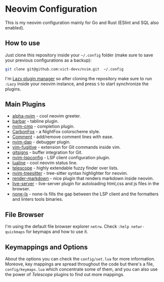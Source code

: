 # Neovim Configuration
This is my neovim configuration mainly for Go and Rust (ESlint and SQL also enabled).

## How to use
Just clone this repository inside your `~/.config` folder (make sure to save your previous configurations as a backup):

```sh
git clone git@github.com:vict-devv/nvim.git  ~/.config
```

I'm [Lazy plugin manager](https://github.com/folke/lazy.nvim) so after cloning the repository make sure to run `:Lazy` inside your neovim instance, and press `S` to start synchronize the plugins.

## Main Plugins

 - [alpha-nvim](https://github.com/goolord/alpha-nvim) - cool neovim greeter.
 - [barbar](https://github.com/romgrk/barbar.nvim) - tabline plugin.
 - [nvim-cmp](https://github.com/hrsh7th/nvim-cmp) - completion plugin.
 - [CarbonFox](https://github.com/EdenEast/nightfox.nvim) - a NightFox colorscheme style.
 - [Comment](https://github.com/numToStr/Comment.nvim) - add/remove comment lines with ease.
 - [nvim-dap](https://github.com/mfussenegger/nvim-dap) - debugger plugin. 
 - [vim-fugitive](https://github.com/tpope/vim-fugitive) - extension for Git commands inside vim. 
 - [gitsigns](https://github.com/lewis6991/gitsigns.nvim) - buffer integration for Git. 
 - [nvim-lspconfig](https://github.com/neovim/nvim-lspconfig) - LSP client configuration plugin. 
 - [lualine](https://github.com/nvim-lualine/lualine.nvim) - cool neovim status line.
 - [telescope](https://github.com/nvim-telescope/telescope.nvim) - highly extendable fuzzy finder over lists.
 - [nvim-treesitter](https://github.com/nvim-treesitter/nvim-treesitter) - tree-sitter syntax highlighter for neovim. 
 - [render-markdown](https://github.com/MeanderingProgrammer/render-markdown.nvim) - nice plugin that renders markdown inside neovim.
 - [live-server](https://github.com/barrett-ruth/live-server.nvim) - live-server plugin for autoloading html,css and js files in the browser.  
 - [none-ls](https://github.com/nvimtools/none-ls.nvim) - none-ls fills the gap between the LSP client and the formatters and linters tools binaries. 

## File Browser
I'm using the default file browser explorer `netrw`. Check `:help netwr-quickmaps` for keymaps and how to use it.

## Keymappings and Options
About the options you can check the `config/set.lua` for more information. Moreove, key mappings are spread throughout the code but there's a file, `config/keymaps.lua` which concentrate some of them, and you can also
use the power of *Telescope* plugins to find out more mappings.
